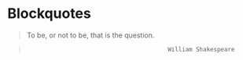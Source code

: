 # Blockquotes
> To be, or not to be, that is the question.

>                                             William Shakespeare


